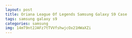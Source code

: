 ```yaml
---
layout: post
title: Oriana League Of Legends Samsung Galaxy S9 Case
tags: samsung galaxy s9
categories: samsung
img: 14mT9nt2JAFz7tTVVfshwjcOx21HWaXZi
---
```

